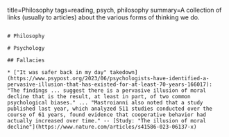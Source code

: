 title=Philosophy
tags=reading, psych, philosophy
summary=A collection of links (usually to articles) about the various forms of thinking we do.
~~~~~~

# Philosophy

# Psychology

## Fallacies

* ["It was safer back in my day" takedown](https://www.psypost.org/2023/06/psychologists-have-identified-a-pervasive-illusion-that-has-existed-for-at-least-70-years-166017): "The findings ... suggest there is a pervasive illusion of moral decline that is the result, at least in part, of two common psychological biases." ... "Mastroianni also noted that a study published last year, which analyzed 511 studies conducted over the course of 61 years, found evidence that cooperative behavior had actually increased over time." -- [Study: "The illusion of moral decline"](https://www.nature.com/articles/s41586-023-06137-x)
